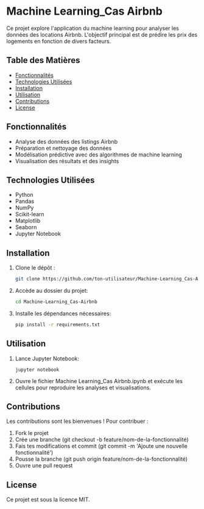 # Machine Learning_Cas Airbnb

Ce projet explore l'application du machine learning pour analyser les données des locations Airbnb. L'objectif principal est de prédire les prix des logements en fonction de divers facteurs.

## Table des Matières

- [Fonctionnalités](#fonctionnalités)
- [Technologies Utilisées](#technologies-utilisées)
- [Installation](#installation)
- [Utilisation](#utilisation)
- [Contributions](#contributions)
- [License](#license)

## Fonctionnalités
- Analyse des données des listings Airbnb
- Préparation et nettoyage des données
- Modélisation prédictive avec des algorithmes de machine learning
- Visualisation des résultats et des insights

## Technologies Utilisées
- Python
- Pandas
- NumPy
- Scikit-learn
- Matplotlib
- Seaborn
- Jupyter Notebook

## Installation
1. Clone le dépôt :
   ```bash
   git clone https://github.com/ton-utilisateur/Machine-Learning_Cas-Airbnb.git
2. Accède au dossier du projet:
   ```bash
   cd Machine-Learning_Cas-Airbnb
3. Installe les dépendances nécessaires:
   ```bash
   pip install -r requirements.txt

## Utilisation
1. Lance Jupyter Notebook:
   ```
   jupyter notebook
2. Ouvre le fichier Machine Learning_Cas Airbnb.ipynb et exécute les cellules pour reproduire les analyses et visualisations.

 ## Contributions
 Les contributions sont les bienvenues ! Pour contribuer :
  1. Fork le projet
  2. Crée une branche (git checkout -b feature/nom-de-la-fonctionnalité)
  3. Fais tes modifications et commit (git commit -m 'Ajoute une nouvelle fonctionnalité')
  4. Pousse la branche (git push origin feature/nom-de-la-fonctionnalité)
  5. Ouvre une pull request

## License
Ce projet est sous la licence MIT.

